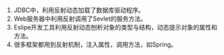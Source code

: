 <!--
 * @Author: 孙浩然
 * @Date: 2020-05-09 08:35:20
 * @LastEditors: 孙浩然
 * @LastEditTime: 2020-05-09 08:35:21
 * @FilePath: \docs\9.interview\1.牛客面经\5-JDBC应用场景.md
 * @博客地址: 个人博客，如果各位客官觉得不错，请点个赞，谢谢。[地址](https://codefool0307.github.io/JavaScholar/#/)
 -->
1. JDBC中，利用反射动态加载了数据库驱动程序。
2. Web服务器中利用反射调用了Sevlet的服务方法。
3. Eslipe开发工具利用反射动态刨析对象的类型与结构，动态提示对象的属性和方法。
4. 很多框架都用到反射机制，注入属性，调用方法，如Spring。
